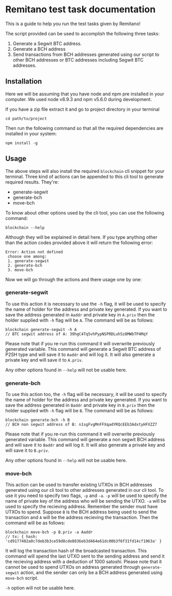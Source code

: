 # Remitano test task documentation
This is a guide to help you run the test tasks given by Remitano!

The script provided can be used to accomplish the following three tasks:

1. Generate a Segwit BTC address.
2. Generate a BCH address
3. Send transactions from BCH addresses generated using our script to other BCH addresses or BTC addresses including Segwit BTC addresses.

## Installation
Here we will be assuming that you have node and npm pre installed in your computer. We used node v8.9.3 and npm v5.6.0 during development.

If you have a zip file extract it and go to project directory in your terminal

```
cd path/to/project
```

Then run the following command so that all the required dependencies are installed in your system:

```
npm install -g
```

## Usage
The above steps will also install the required `blockchain` cli snippet for your terminal. Three kind of actions can be appended to this cli tool to generate required results. They're:

* generate-segwit
* generate-bch
* move-bch

To know about other options used by the cli tool, you can use the following command:

```
blockchain --help
```
Although they will be explained in detail here. If you type anything other than the action codes provided above it will return the following error:

```
Error: Action not defined
 choose one among:
 1. generate-segwit
 2. generate-bch
 3. move-bch
```

Now we will go through the actions and there usage one by one:

### generate-segwit

To use this action it is necessary to use the `-h` flag, it will be used to specify the name of holder for the address and private key generated. If you want to save the address generated in `Aaddr` and private key in `A.priv` then the holder supplied with `-h` flag will be `A`. The command will be as follows:

```
blockchain generate-segwit -h A
// BTC segwit address of A: 39hgC4Tq5vhPypNSPRDLuh5z8MWbTP4MqY
```

Please note that if you re-run this command it will overwrite previously generated variable. This command will generate a Segwit BTC address of P2SH type and will save it to `Aaddr` and will log it. It will also generate a private key and will save it to `A.priv`.

Any other options found in `--help` will not be usable here.

### generate-bch

To use this action too, the `-h` flag will be necessary, it will be used to specify the name of holder for the address and private key generated. If you want to save the address generated in `Baddr` and private key in `B.priv` then the holder supplied with `-h` flag will be `B`. The command will be as follows:

```
blockchain generate-bch -h B
// BCH non segwit address of B: n1sgFvgMnFFXqadYRQcEEb3AdxtyHFXZZ7
```

Please note that if you re-run this command it will overwrite previously generated variable. This command will generate a non segwit BCH address and will save it to `Baddr` and will log it. It will also generate a private key and will save it to `B.priv`.

Any other options found in `--help` will not be usable here.

### move-bch

This action can be used to transfer existing UTXOs in BCH addresses generated using our cli tool to other addresses generated in our cli tool. To use it you need to specify two flags, `-p` and `-a`. `-p` will be used to specify the name of private key of the address who will be sending the UTXO. `-a` will be used to specify the recieving address. Remember the sender must have UTXOs to spend. Suppose `B` is the BCH address being used to send the transaction and `A` will be the address recieving the transaction. Then the command will be as follows:

```
blockchain move-bch -p B.priv -a Aaddr
// tx: { hash: 'cd9177402a0c7deb3b3ce59d8cde8836eb3d464e61dc00b3f6f31fd14cf1063a' }
```

It will log the transaction hash of the broadcasted transaction. This command will spend the last UTXO sent to the sending address and send it the recieving address with a deduction of 1000 satoshi. Please note that it cannot be used to spend UTXOs on address generated through `generate-segwit` action, and the sender can only be a BCH address generated using `move-bch` script.

`-h` option will not be usable here.
